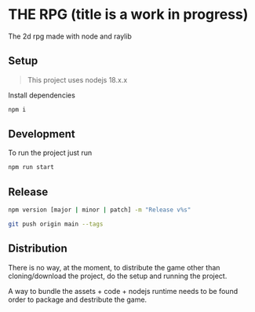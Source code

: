 # THE RPG (title is a work in progress)

The 2d rpg made with node and raylib

## Setup

> This project uses nodejs 18.x.x

Install dependencies

```bash
npm i
```

## Development

To run the project just run

```bash
npm run start
```

## Release

```bash
npm version [major | minor | patch] -m "Release v%s"

git push origin main --tags
```

## Distribution

There is no way, at the moment, to distribute the game other than cloning/download the project, do the setup and running the project.

A way to bundle the assets + code + nodejs runtime needs to be found order to package and destribute the game.
